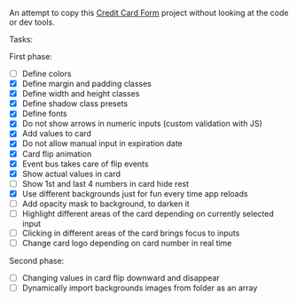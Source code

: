 An attempt to copy this [Credit Card Form](https://codepen.io/JavaScriptJunkie/full/YzzNGeR) project without looking at the code or dev tools.

Tasks:

First phase:
- [ ] Define colors
- [x] Define margin and padding classes
- [x] Define width and height classes
- [x] Define shadow class presets
- [x] Define fonts
- [x] Do not show arrows in numeric inputs (custom validation with JS)
- [x] Add values to card
- [x] Do not allow manual input in expiration date
- [x] Card flip animation
- [x] Event bus takes care of flip events
- [x] Show actual values in card
- [ ] Show 1st and last 4 numbers in card hide rest
- [x] Use different backgrounds just for fun every time app reloads
- [ ] Add opacity mask to background, to darken it
- [ ] Highlight different areas of the card depending on currently selected input
- [ ] Clicking in different areas of the card brings focus to inputs
- [ ] Change card logo depending on card number in real time

Second phase:
- [ ] Changing values in card flip downward and disappear
- [ ] Dynamically import backgrounds images from folder as an array